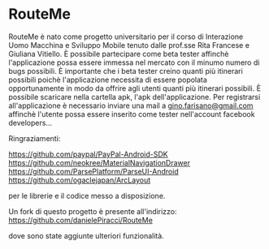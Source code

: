 # RouteMe
RouteMe è nato come progetto universitario per il corso di Interazione Uomo Macchina e Sviluppo Mobile tenuto dalle prof.sse Rita Francese e Giuliana Vitiello.
È possibile partecipare come beta tester affinchè l'applicazione possa essere immessa nel mercato con il minumo numero di bugs possibili.
È importante che i beta tester creino quanti più itinerari possibili poichè l'applicazione necessita di essere popolata opportunamente in modo da offrire agli utenti quanti più itinerari possibili.
È possibile scaricare nella cartella apk, l'apk dell'applicazione.
Per registrarsi all'applicazione è necessario inviare una mail a gino.farisano@gmail.com affinchè l'utente possa essere inserito come tester nell'account facebook developers...

Ringraziamenti:

https://github.com/paypal/PayPal-Android-SDK
https://github.com/neokree/MaterialNavigationDrawer
https://github.com/ParsePlatform/ParseUI-Android
https://github.com/ogaclejapan/ArcLayout

per le librerie e il codice messo a disposizione.

Un fork di questo progetto è presente all'indirizzo:
https://github.com/danielePiracci/RouteMe

dove sono state aggiunte ulteriori funzionalità.




